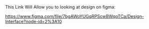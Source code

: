 This Link Will Allow you to looking at design on figma:


https://www.figma.com/file/7bgAWoYUGqRPScwBWqoTCa/Design-Interface?node-id=2%3A10
